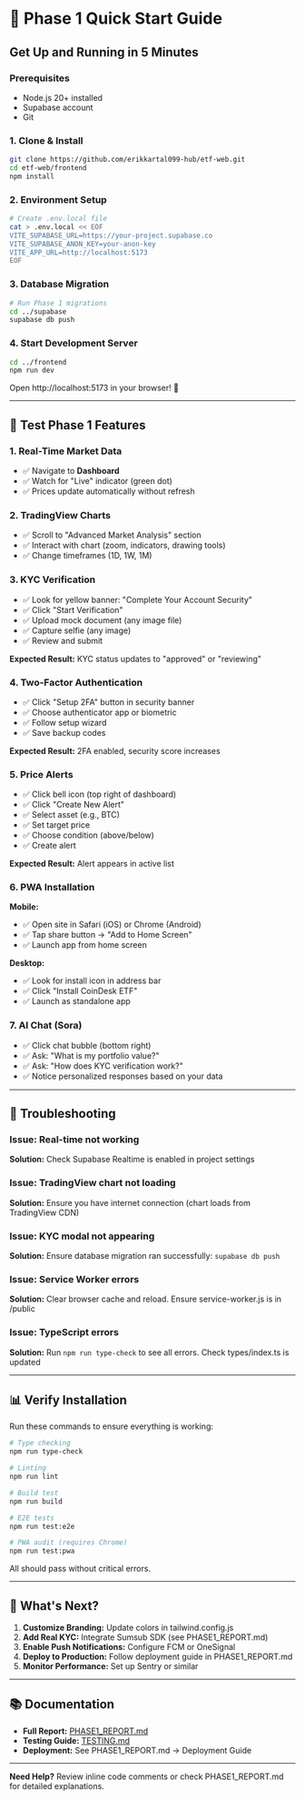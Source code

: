# 🚀 Phase 1 Quick Start Guide
## Get Up and Running in 5 Minutes

### Prerequisites
- Node.js 20+ installed
- Supabase account
- Git

### 1. Clone & Install
```bash
git clone https://github.com/erikkartal099-hub/etf-web.git
cd etf-web/frontend
npm install
```

### 2. Environment Setup
```bash
# Create .env.local file
cat > .env.local << EOF
VITE_SUPABASE_URL=https://your-project.supabase.co
VITE_SUPABASE_ANON_KEY=your-anon-key
VITE_APP_URL=http://localhost:5173
EOF
```

### 3. Database Migration
```bash
# Run Phase 1 migrations
cd ../supabase
supabase db push
```

### 4. Start Development Server
```bash
cd ../frontend
npm run dev
```

Open http://localhost:5173 in your browser! 🎉

---

## 🧪 Test Phase 1 Features

### 1. Real-Time Market Data
- ✅ Navigate to **Dashboard**
- ✅ Watch for "Live" indicator (green dot)
- ✅ Prices update automatically without refresh

### 2. TradingView Charts
- ✅ Scroll to "Advanced Market Analysis" section
- ✅ Interact with chart (zoom, indicators, drawing tools)
- ✅ Change timeframes (1D, 1W, 1M)

### 3. KYC Verification
- ✅ Look for yellow banner: "Complete Your Account Security"
- ✅ Click "Start Verification"
- ✅ Upload mock document (any image file)
- ✅ Capture selfie (any image)
- ✅ Review and submit

**Expected Result:** KYC status updates to "approved" or "reviewing"

### 4. Two-Factor Authentication
- ✅ Click "Setup 2FA" button in security banner
- ✅ Choose authenticator app or biometric
- ✅ Follow setup wizard
- ✅ Save backup codes

**Expected Result:** 2FA enabled, security score increases

### 5. Price Alerts
- ✅ Click bell icon (top right of dashboard)
- ✅ Click "Create New Alert"
- ✅ Select asset (e.g., BTC)
- ✅ Set target price
- ✅ Choose condition (above/below)
- ✅ Create alert

**Expected Result:** Alert appears in active list

### 6. PWA Installation
**Mobile:**
- ✅ Open site in Safari (iOS) or Chrome (Android)
- ✅ Tap share button → "Add to Home Screen"
- ✅ Launch app from home screen

**Desktop:**
- ✅ Look for install icon in address bar
- ✅ Click "Install CoinDesk ETF"
- ✅ Launch as standalone app

### 7. AI Chat (Sora)
- ✅ Click chat bubble (bottom right)
- ✅ Ask: "What is my portfolio value?"
- ✅ Ask: "How does KYC verification work?"
- ✅ Notice personalized responses based on your data

---

## 🔧 Troubleshooting

### Issue: Real-time not working
**Solution:** Check Supabase Realtime is enabled in project settings

### Issue: TradingView chart not loading
**Solution:** Ensure you have internet connection (chart loads from TradingView CDN)

### Issue: KYC modal not appearing
**Solution:** Ensure database migration ran successfully: `supabase db push`

### Issue: Service Worker errors
**Solution:** Clear browser cache and reload. Ensure service-worker.js is in /public

### Issue: TypeScript errors
**Solution:** Run `npm run type-check` to see all errors. Check types/index.ts is updated

---

## 📊 Verify Installation

Run these commands to ensure everything is working:

```bash
# Type checking
npm run type-check

# Linting
npm run lint

# Build test
npm run build

# E2E tests
npm run test:e2e

# PWA audit (requires Chrome)
npm run test:pwa
```

All should pass without critical errors.

---

## 🎯 What's Next?

1. **Customize Branding:** Update colors in tailwind.config.js
2. **Add Real KYC:** Integrate Sumsub SDK (see PHASE1_REPORT.md)
3. **Enable Push Notifications:** Configure FCM or OneSignal
4. **Deploy to Production:** Follow deployment guide in PHASE1_REPORT.md
5. **Monitor Performance:** Set up Sentry or similar

---

## 📚 Documentation

- **Full Report:** [PHASE1_REPORT.md](./PHASE1_REPORT.md)
- **Testing Guide:** [TESTING.md](./TESTING.md)
- **Deployment:** See PHASE1_REPORT.md → Deployment Guide

---

**Need Help?** Review inline code comments or check PHASE1_REPORT.md for detailed explanations.
